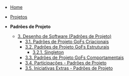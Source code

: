 <!-- docs/_sidebar.md -->
- [Home](/README.md)
- [Projetos](/Projeto/Projeto.md)

- **Padrões de Projeto**
  - [3. Desenho de Software (Padrões de Projeto)](/PadroesDeProjeto/3.PadroesDeProjeto.md)
    - [3.1. Padrões de Projeto GoFs Criacionais](/PadroesDeProjeto/3.1.GoFsCriacionais.md)
    - [3.2. Padrões de Projeto GoFs Estruturais](/PadroesDeProjeto/3.2.GoFsEstruturais.md)
      - [3.2.1. Singleton](/PadroesDeProjeto/3.2.1.Singleton.md)
    - [3.3. Padrões de Projeto GoFs Comportamentais](/PadroesDeProjeto/3.3.GoFsComportamentais.md)
    - [3.4. Participações - Padrões de Projeto](/PadroesDeProjeto/3.4.ParticipacoesPadroes.md)
    - [3.5. Iniciativas Extras - Padrões de Projeto](/PadroesDeProjeto/3.5.IniciativasExtras.md)
      
